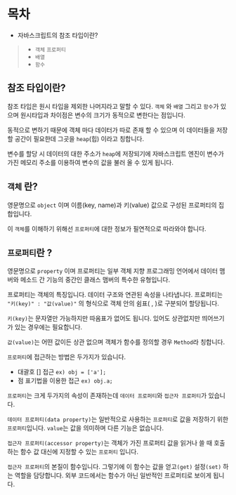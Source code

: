 # 목차

- 자바스크립트의 참조 타입이란?

> - `객체`
> `프로퍼티`
> - `배열`
> - `함수`

## 참조 타입이란?

참조 타입은 원시 타입을 제외한 나머지라고 말할 수 있다. `객체` 와 `배열` 그리고 `함수`가 있으며 원시타입과 차이점은 변수의 크기가 동적으로 변한다는 점입니다.

동적으로 변하기 때문에 객체 마다 데이터가 따로 존재 할 수 있으며 이 데이터들을 저장 할 공간이 필요한데 그곳을 `heap`(힙) 이라고 칭합니다.

변수를 할당 시 데이터의 대한 주소가 `heap`에 저장되기에 자바스크립트 엔진이 변수가 가진 메모리 주소를 이용하여 변수의 값을 불러 올 수 있게 됩니다.


## `객체` 란?

영문명으로 `object` 이며 이름(key, name)과 키(value) 값으로 구성된 프로퍼티의 집합입니다. 

이 `객체`를 이해하기 위해선 `프로퍼티`에 대한 정보가 필연적으로 따라와야 합니다.


## `프로퍼티`란 ?
영문명으로 `property` 이며 프로퍼티는 일부 객체 지향 프로그래밍 언어에서 데이터 맴버와 메소드 간 기능의 중간인 클래스 맴버의 특수한 유형입니다.

프로퍼티는 객체의 특징입니다. 데이터 구조와 연관된 속성을 나타냅니다.
프로퍼티는 `"키(key)" : "값(value)"` 의 형식으로 객체 안의 쉼표( , )로 구분되어 할당됩니다.

`키(key)`는 문자열만 가능하지만 따옴표가 없어도 됩니다. 있어도 상관없지만 띄어쓰기가 있는 경우에는 필요합니다.

`값(value)`는 어떤 값이든 상관 없으며 객체가 함수를 정의할 경우 `Method`라 칭합니다.

`프로퍼티`에 접근하는 방법은 두가지가 있습니다.

- 대괄호 [] 접근 
`ex) obj = ['a'];`
- 점 표기법을 이용한 접근 `ex) obj.a;`

`프로퍼티`는 크게 두가지의 속성이 존재하는데 `데이터 프로퍼티`와 `접근자 프로퍼티`가 있습니다.

`데이터 프로퍼티(data property)`는 일반적으로 사용하는 `프로퍼티`로 값을 저장하기 위한 `프로퍼티`입니다. `value`는 값을 의미하며 다른 기능은 없습니다.

`접근자 프로퍼티(accessor property)`는 객체가 가진 프로퍼티 값을 읽거나 쓸 때 호출하는 함수 값 대신에 지정할 수 있는 `프로퍼티` 입니다. 

`접근자 프로퍼티`의 본질이 함수입니다. 그렇기에 이 함수는 값을 얻고`(get)` 설정`(set)` 하는 역할을 담당합니다. 외부 코드에서는 함수가 아닌 일반적인 프로퍼티로 보이게 됩니다.

